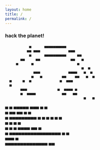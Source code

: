 ```yaml
---
layout: home
title: /
permalink: /
---
```


### hack the planet!

                                                
               ▄      ▄▄▄▄▄▄▄▄▄▄                
              ▄▄ ▄▄▄             ▄▄▄            
               ▄      ▄▄▄▄▄▄▄▄▄▄     ▄▄         
           ▄▄     ▄▄              ▄▄   ▄        
         ▄      ▄                    ▄          
                                       ▄  ▄     
                 ▄▄▄             ▄▄▄▄   ▄  ▄    
                ▄   ▄         ▄▄    ▄▄   ▄  ▄   
      ▄     ▄  ▄             ▄  ▄▄▄             
      ▄                                         
           ▄▄▄              ▄  ▄▄▄▄ ▄           
           ▄  ▄▄▄▄            ▄▄   ▄▄           
                                        ▄   ▄   
   ▄  ▄        ▄▄▄▄▄          ▄▄▄ ▄        ▄    
      ▄        ▄▄               ▄▄ ▄      ▄     
       ▄          ▄▄▄▄▄▄▄▄▄ ▄ ▄ ▄ ▄ ▄ ▄         
        ▄    ▄               ▄          ▄       
          ▄    ▄            ▄ ▄▄▄▄ ▄▄ ▄         
            ▄     ▄▄▄▄▄▄▄▄▄▄▄▄▄▄▄▄▄ ▄ ▄         
              ▄▄▄                ▄              
                  ▄▄▄▄▄▄▄▄▄▄▄▄▄▄  ▄▄            
                                                
                                                